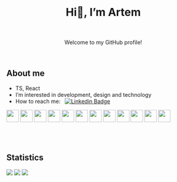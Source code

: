 <br>
<h1 align="center">Hi👋, I’m Artem <br><br></h1>
<p align="center"> Welcome to my GitHub profile! </p>
<br>

## About me

- TS, React
-  I’m interested in development, design and technology
-  How to reach me: &nbsp; [![Linkedin Badge](https://img.shields.io/badge/-Artem_Kabanov-white?style=flat&logo=Linkedin&logoColor=blue)](https://www.linkedin.com/in/artem-kabanov-b53a28217/)



<img height="32" width="32" src="https://cdn.jsdelivr.net/npm/simple-icons@v12/icons/react.svg" />
<img height="32" width="32" src="https://cdn.jsdelivr.net/npm/simple-icons@v12/icons/typescript.svg" />

<img height="32" width="32" src="https://cdn.jsdelivr.net/npm/simple-icons@v12/icons/react.svg" />
<img height="32" width="32" src="https://unpkg.com/simple-icons@v12/icons/typescript.svg" />

<img height="32" width="32" src="https://cdn.jsdelivr.net/npm/simple-icons@v12/icons/react.svg" />
<img height="32" width="32" src="https://unpkg.com/simple-icons@v12/icons/typescript.svg" />

<img height="32" width="32" src="https://cdn.jsdelivr.net/npm/simple-icons@v12/icons/react.svg" />
<img height="32" width="32" src="https://unpkg.com/simple-icons@v12/icons/typescript.svg" />

<img height="32" width="32" src="https://cdn.jsdelivr.net/npm/simple-icons@v12/icons/react.svg" />
<img height="32" width="32" src="https://unpkg.com/simple-icons@v12/icons/typescript.svg" />

<img height="32" width="32" src="https://cdn.jsdelivr.net/npm/simple-icons@v12/icons/react.svg" />
<img height="32" width="32" src="https://unpkg.com/simple-icons@v12/icons/typescript.svg" />

<br><br>


## Statistics

![](https://github-profile-summary-cards.vercel.app/api/cards/profile-details?username=artemtricks&theme=default)
![](http://github-profile-summary-cards.vercel.app/api/cards/stats?username=artemtricks&theme=default)
![](http://github-profile-summary-cards.vercel.app/api/cards/repos-per-language?username=artemtricks&theme=default)
